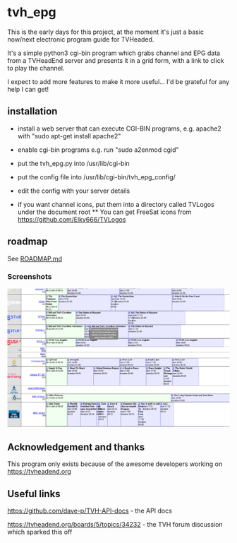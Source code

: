 # tvh_epg

This is the early days for this project, at the moment it's just
a basic now/next electronic program guide for TVHeaded.

It's a simple python3 cgi-bin program which grabs channel and EPG
data from a TVHeadEnd server and presents it in a grid form, with
a link to click to play the channel.

I expect to add more features to make it more useful... I'd be
grateful for any help I can get!


## installation

* install a web server that can execute CGI-BIN programs, e.g. apache2 with "sudo apt-get install apache2"
* enable cgi-bin programs e.g. run "sudo a2enmod cgid" 
* put the tvh_epg.py into /usr/lib/cgi-bin
* put the config file into /usr/lib/cgi-bin/tvh_epg_config/
* edit the config with your server details

* if you want channel icons, put them into a directory called TVLogos under the document root
** You can get FreeSat icons from https://github.com/Elky666/TVLogos


## roadmap

See <a href="ROADMAP.md">ROADMAP.md</a>


### Screenshots

<img src="https://raw.githubusercontent.com/speculatrix/tvh_epg/master/Screenshot_20181006_160730.png" />


## Acknowledgement and thanks

This program only exists because of the awesome developers working on
https://tvheadend.org


## Useful links

https://github.com/dave-p/TVH-API-docs - the API docs

https://tvheadend.org/boards/5/topics/34232 - the TVH forum discussion which sparked this off

